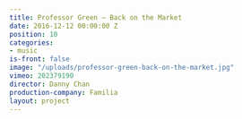 ```yaml
---
title: Professor Green — Back on the Market
date: 2016-12-12 00:00:00 Z
position: 10
categories:
- music
is-front: false
image: "/uploads/professor-green-back-on-the-market.jpg"
vimeo: 202379190
director: Danny Chan
production-company: Familia
layout: project
---
```



